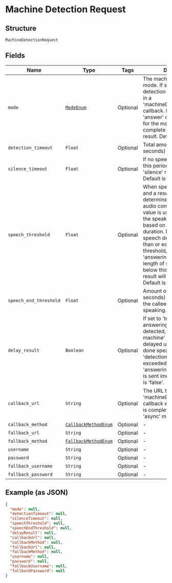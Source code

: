 
# Machine Detection Request

## Structure

`MachineDetectionRequest`

## Fields

| Name | Type | Tags | Description |
|  --- | --- | --- | --- |
| `mode` | [`ModeEnum`](/doc/Voice/models/mode-enum.md) | Optional | The machine detection mode. If set to 'async', the detection result will be sent in a 'machineDetectionComplete' callback. If set to 'sync', the 'answer' callback will wait for the machine detection to complete and will include its result. Default is 'async'. |
| `detection_timeout` | `Float` | Optional | Total amount of time (in seconds) before giving up. |
| `silence_timeout` | `Float` | Optional | If no speech is detected in this period, a callback with a 'silence' result is sent. Default is 10 seconds. |
| `speech_threshold` | `Float` | Optional | When speech has ended and a result couldn't be determined based on the audio content itself, this value is used to determine if the speaker is a machine based on the speech duration. If the length of the speech detected is greater than or equal to this threshold, the result will be 'answering-machine'. If the length of speech detected is below this threshold, the result will be 'human'. Default is 10 seconds. |
| `speech_end_threshold` | `Float` | Optional | Amount of silence (in seconds) before assuming the callee has finished speaking. |
| `delay_result` | `Boolean` | Optional | If set to 'true' and if an answering machine is detected, the 'answering-machine' callback will be delayed until the machine is done speaking or until the 'detectionTimeout' is exceeded. If false, the 'answering-machine' result is sent immediately. Default is 'false'. |
| `callback_url` | `String` | Optional | The URL to send the 'machineDetectionComplete' callback when the detection is completed. Only for 'async' mode. |
| `callback_method` | [`CallbackMethodEnum`](/doc/Voice/models/callback-method-enum.md) | Optional | - |
| `fallback_url` | `String` | Optional | - |
| `fallback_method` | [`FallbackMethodEnum`](/doc/Voice/models/fallback-method-enum.md) | Optional | - |
| `username` | `String` | Optional | - |
| `password` | `String` | Optional | - |
| `fallback_username` | `String` | Optional | - |
| `fallback_password` | `String` | Optional | - |

## Example (as JSON)

```json
{
  "mode": null,
  "detectionTimeout": null,
  "silenceTimeout": null,
  "speechThreshold": null,
  "speechEndThreshold": null,
  "delayResult": null,
  "callbackUrl": null,
  "callbackMethod": null,
  "fallbackUrl": null,
  "fallbackMethod": null,
  "username": null,
  "password": null,
  "fallbackUsername": null,
  "fallbackPassword": null
}
```

